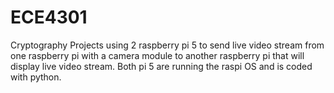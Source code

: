 # ECE4301
Cryptography Projects using 2 raspberry pi 5 to send live video stream from one raspberry pi with a camera module to another raspberry pi that will display live video stream. Both pi 5 are running the raspi OS and is coded with python.
